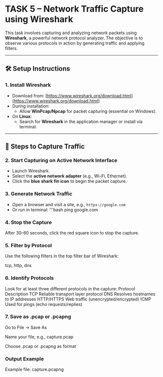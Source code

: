 # TASK 5 – Network Traffic Capture using Wireshark

This task involves capturing and analyzing network packets using **Wireshark**, a powerful network protocol analyzer. The objective is to observe various protocols in action by generating traffic and applying filters.

---

## 🛠️ Setup Instructions

### 1. Install Wireshark

- Download from: [https://www.wireshark.org/download.html](https://www.wireshark.org/download.html)
- During installation:
  - Allow **WinPcap/Npcap** for packet capturing (essential on Windows).
- On **Linux**:
  - Search for **Wireshark** in the application manager or install via terminal.

---

## 🔄 Steps to Capture Traffic

### 2. Start Capturing on Active Network Interface

- Launch Wireshark.
- Select the **active network adapter** (e.g., Wi-Fi, Ethernet).
- Click the **blue shark fin icon** to begin the packet capture.

### 3. Generate Network Traffic

- Open a browser and visit a site, e.g., `https://google.com`
- Or run in terminal:
  '''bash
  ping google.com
  
### 4. Stop the Capture

After 30–60 seconds, click the red square icon to stop the capture.

### 5. Filter by Protocol

Use the following filters in the top filter bar of Wireshark:

tcp,
http,
dns

### 6. Identify Protocols
Look for at least three different protocols in the capture:
Protocol	Description
TCP	Reliable transport layer protocol
DNS	Resolves hostnames to IP addresses
HTTP/HTTPS	Web traffic (unencrypted/encrypted)
ICMP	Used for pings (echo requests/replies)

### 7. Save as .pcap or .pcapng
Go to File → Save As

Name your file, e.g., capture.pcap

Choose .pcap or .pcapng as format

### Output Example
Example file: capture.pcapng
